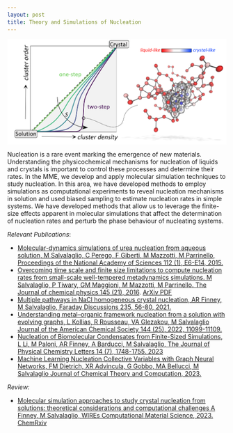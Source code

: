 ```yaml
---
layout: post
title: Theory and Simulations of Nucleation
---
```

<img src="https://github.com/mme-ucl/mme-ucl.github.io/raw/main/images/nucleation.png" align="center" width="800px"/>

Nucleation is a rare event marking the emergence of new materials. Understanding the physicochemical mechanisms for nucleation of liquids and crystals is important to control these processes and determine their rates. In the MME, we develop and apply molecular simulation techniques to study nucleation. 
In this area, we have developed methods to employ simulations as computational experiments to reveal nucleation mechanisms in solution and used biased sampling to estimate nucleation rates in simple systems. 
We have developed methods that allow us to leverage the finite-size effects apparent in molecular simulations that affect the determination of nucleation rates and perturb the phase behaviour of nucleating systems.

_Relevant Publications_: 
- [Molecular-dynamics simulations of urea nucleation from aqueous solution, M Salvalaglio, C Perego, F Giberti, M Mazzotti, M Parrinello, Proceedings of the National Academy of Sciences 112 (1), E6-E14, 2015.](https://www.pnas.org/doi/abs/10.1073/pnas.1421192111)
- [Overcoming time scale and finite size limitations to compute nucleation rates from small-scale well-tempered metadynamics simulations. M Salvalaglio, P Tiwary, GM Maggioni, M Mazzotti, M Parrinello. The Journal of chemical physics 145 (21), 2016](https://pubs.aip.org/aip/jcp/article-abstract/145/21/211925/196207/Overcoming-time-scale-and-finite-size-limitations?redirectedFrom=fulltext). [ArXiv PDF](https://arxiv.org/pdf/1508.01642)
- [Multiple pathways in NaCl homogeneous crystal nucleation, AR Finney, M Salvalaglio, Faraday Discussions 235, 56-80, 2021.](https://pubs.rsc.org/en/content/articlehtml/2022/fd/d1fd00089f) 
- [Understanding metal–organic framework nucleation from a solution with evolving graphs, L Kollias, R Rousseau, VA Glezakou, M Salvalaglio
Journal of the American Chemical Society 144 (25), 2022, 11099-11109.](https://pubs.acs.org/doi/abs/10.1021/jacs.1c13508)
- [Nucleation of Biomolecular Condensates from Finite-Sized Simulations, L Li, M Paloni, AR Finney, A Barducci, M Salvalaglio, The Journal of Physical Chemistry Letters 14 (7), 1748-1755. 2023](https://pubs.acs.org/doi/abs/10.1021/acs.jpclett.2c03512) 
- [Machine Learning Nucleation Collective Variables with Graph Neural Networks, FM Dietrich, XR Advincula, G Gobbo, MA Bellucci, M Salvalaglio Journal of Chemical Theory and Computation, 2023.](https://pubs.acs.org/doi/abs/10.1021/acs.jctc.3c00722)

_Review:_ 
- [Molecular simulation approaches to study crystal nucleation from solutions: theoretical considerations and computational challenges A Finney, M Salvalaglio, WIREs Computational Material Science, 2023.]() [ChemRxiv](https://chemrxiv.org/engage/chemrxiv/article-details/651bff438bab5d20558ad4cf)


